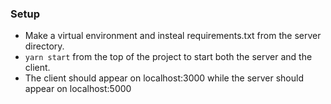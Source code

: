 ### Setup

- Make a virtual environment and insteal requirements.txt from the server directory.
- `yarn start` from the top of the project to start both the server and the client.
- The client should appear on localhost:3000 while the server should appear on localhost:5000

